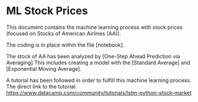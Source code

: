 # ML Stock Prices


This document contains the machine learning process with stock prices (focused on Stocks of American Airlines (AA)). 


The coding is in place within the file [notebook].


The stock of AA has been analyzed by [One-Step Ahead Prediction via Averaging]
This includes creating a model with the [Standard Average] and [Exponential Moving Average].


A tutorial has been followed in order to fulfill this machine learning process.
The direct link to the tutorial: https://www.datacamp.com/community/tutorials/lstm-python-stock-market
